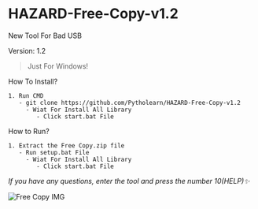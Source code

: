 # HAZARD-Free-Copy-v1.2
New Tool For Bad USB


Version: 1.2
>Just For Windows!

How To Install?
```
1. Run CMD
   - git clone https://github.com/Pytholearn/HAZARD-Free-Copy-v1.2
     - Wiat For Install All Library
        - Click start.bat File
```

How to Run?
```
1. Extract the Free Copy.zip file
   - Run setup.bat File
     - Wiat For Install All Library
        - Click start.bat File
```
*If you have any questions, enter the tool and press the number 10(HELP)✨*

<picture>
  <source media="(prefers-color-scheme: dark)" srcset="https://cdn.discordapp.com/attachments/1131726730743263312/1133084540508852264/image.png">
  <source media="(prefers-color-scheme: light)" srcset="https://cdn.discordapp.com/attachments/1131726730743263312/1133084540508852264/image.png">
  <img alt="Free Copy IMG" src="https://cdn.discordapp.com/attachments/1131726730743263312/1133084540508852264/image.png">
</picture>

